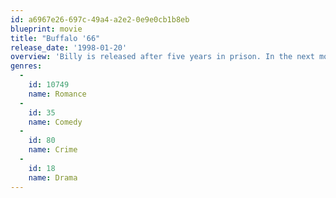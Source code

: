 ```yaml
---
id: a6967e26-697c-49a4-a2e2-0e9e0cb1b8eb
blueprint: movie
title: "Buffalo '66"
release_date: '1998-01-20'
overview: 'Billy is released after five years in prison. In the next moment, he kidnaps teenage student Layla and visits his parents with her, pretending she is his girlfriend and they will soon marry.'
genres:
  -
    id: 10749
    name: Romance
  -
    id: 35
    name: Comedy
  -
    id: 80
    name: Crime
  -
    id: 18
    name: Drama
---
```


